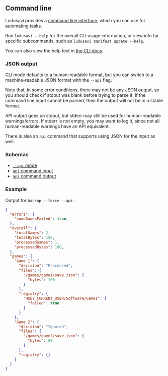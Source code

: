 ## Command line
Ludusavi provides a [command line interface](https://en.wikipedia.org/wiki/Command-line_interface),
which you can use for automating tasks.

Run `ludusavi --help` for the overall CLI usage information,
or view info for specific subcommands, such as `ludusavi manifest update --help`.

You can also view the help text in [the CLI docs](/docs/cli.md).

### JSON output
CLI mode defaults to a human-readable format, but you can switch to a
machine-readable JSON format with the `--api` flag.

Note that, in some error conditions, there may not be any JSON output,
so you should check if stdout was blank before trying to parse it.
If the command line input cannot be parsed, then the output will not be
in a stable format.

API output goes on stdout, but stderr may still be used for human-readable warnings/errors.
If stderr is not empty, you may want to log it,
since not all human-readable warnings have an API equivalent.

There is also an `api` command that supports using JSON for the input as well.

### Schemas
* [`--api` mode](/docs/schema/general-output.yaml)
* [`api` command input](/docs/schema/api-input.yaml)
* [`api` command output](/docs/schema/api-output.yaml)

### Example
Output for `backup --force --api`:

```json
{
  "errors": {
    "someGamesFailed": true,
  },
  "overall": {
    "totalGames": 2,
    "totalBytes": 150,
    "processedGames": 1,
    "processedBytes": 100,
  },
  "games": {
    "Game 1": {
      "decision": "Processed",
      "files": {
        "/games/game1/save.json": {
          "bytes": 100
        }
      },
      "registry": {
        "HKEY_CURRENT_USER/Software/Game1": {
          "failed": true
        }
      }
    },
    "Game 2": {
      "decision": "Ignored",
      "files": {
        "/games/game2/save.json": {
          "bytes": 50
        }
      },
      "registry": {}
    }
  }
}
```
